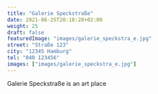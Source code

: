 ```yaml
---
title: "Galerie Speckstraße"
date: 2021-06-25T20:18:28+02:00
weight: 25
draft: false
featuredImage: "images/galerie_speckstra_e.jpg"
street: "Straße 123"
city: "12345 Hamburg"
tel: "040 123456"
images: ["images/galerie_speckstra_e.jpg"]
---
```


Galerie Speckstraße is an art place
